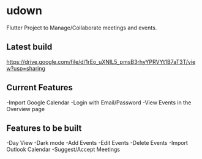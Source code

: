# udown

Flutter Project to Manage/Collaborate meetings and events.

## Latest build
https://drive.google.com/file/d/1rEo_uXNIL5_pmsB3rhyYPRVYt1B7aT3T/view?usp=sharing

## Current Features
  -Import Google Calendar
  -Login with Email/Password
  -View Events in the Overview page
  
## Features to be built
  -Day View
  -Dark mode
  -Add Events
  -Edit Events
  -Delete Events
  -Import Outlook Calendar
  -Suggest/Accept Meetings
